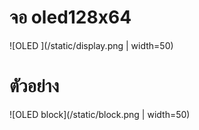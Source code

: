 # จอ oled128x64
![OLED ](/static/display.png | width=50) 
# ตัวอย่าง
![OLED block](/static/block.png | width=50) 
